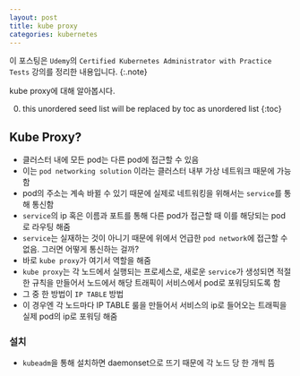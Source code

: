 ```yaml
---
layout: post
title: kube proxy
categories: kubernetes
---
```


이 포스팅은 `Udemy`의 `Certified Kubernetes Administrator with Practice Tests` 강의를 정리한 내용입니다.
{:.note}

kube proxy에 대해 알아봅시다.

0. this unordered seed list will be replaced by toc as unordered list
{:toc}

## Kube Proxy?

- 클러스터 내에 모든 pod는 다른 pod에 접근할 수 있음
- 이는 `pod networking solution` 이라는 클러스터 내부 가상 네트워크 때문에 가능함
- pod의 주소는 계속 바뀔 수 있기 때문에 실제로 네트워킹을 위해서는 `service`를 통해 통신함
- `service`의 ip 혹은 이름과 포트를 통해 다른 pod가 접근할 때 이를 해당되는 pod로 라우팅 해줌
- `service`는 실재하는 것이 아니기 때문에 위에서 언급한 `pod network`에 접근할 수 없음. 그러면 어떻게 통신하는 걸까?
- 바로 `kube proxy`가 여기서 역할을 해줌
- `kube proxy`는 각 노드에서 실행되는 프로세스로, 새로운 `service`가 생성되면 적절한 규칙을 만들어서 노드에서 해당 트래픽이 서비스에서 pod로 포워딩되도록 함
- 그 중 한 방법이 `IP TABLE` 방법
- 이 경우엔 각 노드마다 IP TABLE 룰을 만들어서 서비스의 ip로 들어오는 트래픽을 실제 pod의 ip로 포워딩 해줌

### 설치

- `kubeadm`을 통해 설치하면 daemonset으로 뜨기 때문에 각 노드 당 한 개씩 뜸